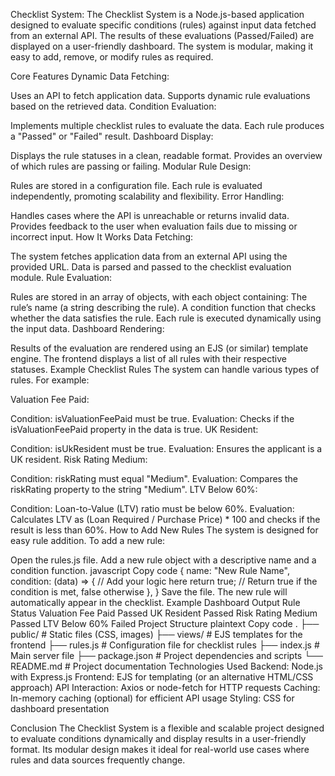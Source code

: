 Checklist System: 
The Checklist System is a Node.js-based application designed to evaluate specific conditions (rules) against input data fetched from an external API. The results of these evaluations (Passed/Failed) are displayed on a user-friendly dashboard. The system is modular, making it easy to add, remove, or modify rules as required.

Core Features
Dynamic Data Fetching:

Uses an API to fetch application data.
Supports dynamic rule evaluations based on the retrieved data.
Condition Evaluation:

Implements multiple checklist rules to evaluate the data.
Each rule produces a "Passed" or "Failed" result.
Dashboard Display:

Displays the rule statuses in a clean, readable format.
Provides an overview of which rules are passing or failing.
Modular Rule Design:

Rules are stored in a configuration file.
Each rule is evaluated independently, promoting scalability and flexibility.
Error Handling:

Handles cases where the API is unreachable or returns invalid data.
Provides feedback to the user when evaluation fails due to missing or incorrect input.
How It Works
Data Fetching:

The system fetches application data from an external API using the provided URL.
Data is parsed and passed to the checklist evaluation module.
Rule Evaluation:

Rules are stored in an array of objects, with each object containing:
The rule’s name (a string describing the rule).
A condition function that checks whether the data satisfies the rule.
Each rule is executed dynamically using the input data.
Dashboard Rendering:

Results of the evaluation are rendered using an EJS (or similar) template engine.
The frontend displays a list of all rules with their respective statuses.
Example Checklist Rules
The system can handle various types of rules. For example:

Valuation Fee Paid:

Condition: isValuationFeePaid must be true.
Evaluation: Checks if the isValuationFeePaid property in the data is true.
UK Resident:

Condition: isUkResident must be true.
Evaluation: Ensures the applicant is a UK resident.
Risk Rating Medium:

Condition: riskRating must equal "Medium".
Evaluation: Compares the riskRating property to the string "Medium".
LTV Below 60%:

Condition: Loan-to-Value (LTV) ratio must be below 60%.
Evaluation: Calculates LTV as (Loan Required / Purchase Price) * 100 and checks if the result is less than 60%.
How to Add New Rules
The system is designed for easy rule addition. To add a new rule:

Open the rules.js file.
Add a new rule object with a descriptive name and a condition function.
javascript
Copy code
{
  name: "New Rule Name",
  condition: (data) => {
    // Add your logic here
    return true; // Return true if the condition is met, false otherwise
  },
}
Save the file. The new rule will automatically appear in the checklist.
Example Dashboard Output
Rule	Status
Valuation Fee Paid	Passed
UK Resident	Passed
Risk Rating Medium	Passed
LTV Below 60%	Failed
Project Structure
plaintext
Copy code
.
├── public/            # Static files (CSS, images)
├── views/             # EJS templates for the frontend
├── rules.js           # Configuration file for checklist rules
├── index.js           # Main server file
├── package.json       # Project dependencies and scripts
└── README.md          # Project documentation
Technologies Used
Backend: Node.js with Express.js
Frontend: EJS for templating (or an alternative HTML/CSS approach)
API Interaction: Axios or node-fetch for HTTP requests
Caching: In-memory caching (optional) for efficient API usage
Styling: CSS for dashboard presentation


Conclusion
The Checklist System is a flexible and scalable project designed to evaluate conditions dynamically and display results in a user-friendly format. Its modular design makes it ideal for real-world use cases where rules and data sources frequently change.











